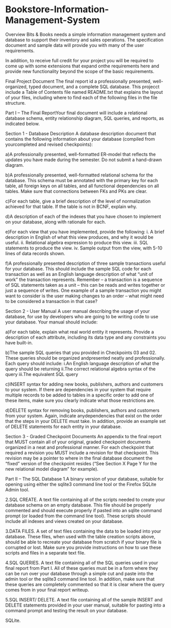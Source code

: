 # Bookstore-Information-Management-System
Overview
Bits & Books needs a simple information management system and database to support their inventory and sales operations. 
The specification document and sample data will provide you with many of the user requirements.

In addition, to receive full credit for your project you will be required to come up with some extensions that expand onthe requirements here and provide new functionality beyond the scope of the basic requirements. 
 
Final Project Document
The final report id a professionally presented, well-organized, typed document, and a complete SQL database. This projecct include a Table of Contents file named README.txt that explains the layout of your files, including where to find each of the following files in the file structure.

Part I   –   The Final ReportYour final document will include a   relational database schema, entity relationship diagram, SQL queries, and reports, as indicated below.

Section 1   -  Database Description 
A database description document that contains the following information about your database (compiled from yourcompleted and revised checkpoints):

a)A professionally presented, well-formatted ER-model that reflects the updates you have made during the semester.  Do not submit a   hand-drawn diagram.

b)A professionally presented, well-formatted relational schema for the database.  This schema must be annotated with the primary key for each table, all foreign keys on all tables, and all functional dependencies on all tables.  Make sure that connections between FKs and PKs are clear.  

c)For each table, give a brief description of the level of normalization achieved for that table.  If the table is not in BCNF, explain why. 

d)A description of each of the indexes that you have chosen to implement on your database, along with rationale for each.

e)For each view that you have implemented, provide the following:
  i. A brief description in English of what this view produces, and why it   would be useful.
  ii. Relational algebra expression to produce this view.
  iii. SQL statements to produce the view.
  iv. Sample output from the view, with 5-10 lines of data records shown. 
  
f)A professionally presented description of three sample transactions useful for your database. This should include the sample SQL code for each transaction as well as an English language description of what “unit of work” the transaction represents. Remember –   a   transaction is    a   sequence of SQL statements taken as a   unit – this can be reads and writes together or just a   sequence of writes. One example of a   sample transaction you might want to consider is    the user making changes to an order –   what might need to be considered a   transaction in that case?


Section 2   -  User Manual
A user manual describing the usage of your database, for use by developers who are going to be writing code to use your database. Your manual should include:

a)For each table, explain what real world entity it   represents.  Provide a   description of each attribute, including its data type and any constraints you have built-in.

b)The sample SQL queries that you provided in Checkpoints 03 and 02. These queries should be organized andpresented neatly and professionally. Each query should include:
  i.An English language description of what the query should be returning
  ii.The correct relational algebra syntax of the query
  iii.The equivalent SQL query

c)INSERT syntax for adding new books, publishers, authors and customers to your system.  If there are dependencies in your system that require multiple  records to be added to tables in a specific order to add one of these items, make sure you clearly indicate what those restrictions are. 

d)DELETE syntax for removing books, publishers, authors and customers  from your system. Again, indicate anydependencies that exist on the order that the steps in your DELETE must take. In addition, provide an example set of DELETE statements for each entity in your database.


Section 3   -  Graded Checkpoint Documents
An appendix to the final report that MUST contain all of your original, graded checkpoint documents organized in a   neat and professional manner. For each checkpoint that required a   revision you MUST include a   revision for that checkpoint.  This revision may be a pointer to where in the final database document the “fixed”  version of the checkpoint resides (“See Section X Page Y   for the new relational model  diagram” for example).


Part II –   The SQL Database
1.A binary version of your database, suitable for opening using either the sqlite3 command line tool or the Firefox SQLite Admin tool.

2.SQL CREATE.  A text file containing all of the scripts needed to create your database schema on an empty database. This file should be properly commented and should execute properly if pasted into an sqlite command prompt (or loaded from the command line tool). These scripts should include all indexes and views created on your database.

3.DATA FILES. A set of text files containing the data to be loaded into your database. These files, when used with the table creation scripts above, should be able to recreate your database from scratch if your binary file is corrupted or lost. Make sure you provide instructions on how to use these scripts and files in a   separate text file.

4.SQL QUERIES. A text file containing all of the SQL queries used in your final report from Part I.   All of these queries must be in a form where they can be run over your database through a simple cut and paste into the admin tool or the sqlite3 command line tool. In addition, make sure that these queries are completely commented so that it   is clear where the query comes from in your final report writeup.

5.SQL INSERT/ DELETE.  A text file containing all of the sample INSERT and DELETE statements provided in your  user manual, suitable for pasting into a command prompt and testing the result on your database.


SQLite.
